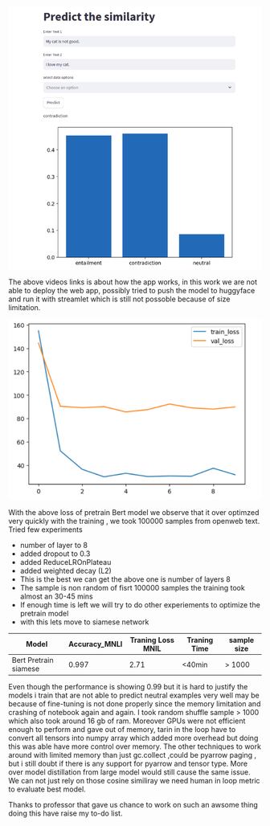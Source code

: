 
[![Watch Video](https://github.com/aman010/A4-Bert/blob/main/Screenshot%20from%202025-02-23%2015-57-42.png)](https://youtu.be/xoO7oBN6fGM)


The above videos links is about how the app works, in this work we are not able to deploy the web app, possibly tried to push the model to huggyface and run it with streamlet 
which is still not possoble because of size limitation. 


![BERT Model Screenshot](https://raw.githubusercontent.com/aman010/A4-Bert/main/Screenshot%20from%202025-02-23%2012-30-56.png)


With the above loss of pretrain Bert model we observe that it over optimzed very quickly with the training , we took 100000 samples from openweb text.
Tried few experiments
  *  number of layer to 8
  *  added dropout to 0.3
  *  added ReduceLROnPlateau
  *  added weighted decay (L2)
  *  This is the best we can get the above one is number of layers 8
  *  The sample is non random of fisrt 100000 samples the training took almost an 30-45 mins
  *  If enough time is left we will try to do other experiements to optimize the pretrain model
  *  with this lets move to siamese network







| Model                  | Accuracy_MNLI | Traning Loss MNIL | Traning Time | sample size |    
|------------------------|---------------|-------------------|--------------|-------------|
| Bert Pretrain siamese  | 0.997         |   2.71            |     <40min   |   > 1000    |

Even though the performance is showing 0.99 but it is hard to justify the models i train that are not able to predict neutral examples very well may be because of fine-tuning is not done properly since the memory limitation and crashing of notebook 
again and again. I took random shuffle sample > 1000 which also took around 16 gb of ram. Moreover GPUs were not efficient enough to perform and gave out of memory, tarin in the loop have to convert all tensors into numpy array which added more overhead but doing this was able have more control over memory. The other techniques to work around with limited memory than just gc.collect ,could be pyarrow paging , but i still doubt if there is any support for pyarrow and tensor type. More over model distillation from large model would still cause the same issue. We can not just rely on those cosine similiray we need human in loop metric to evaluate best model.

Thanks to professor that gave us chance to work on such an awsome thing doing this have raise my to-do list.

